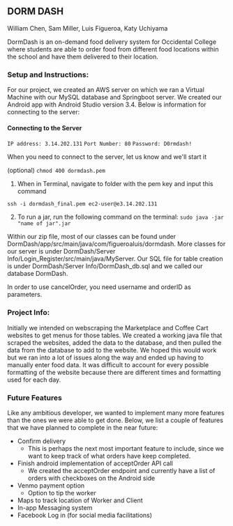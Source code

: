 ## DORM DASH
William Chen, Sam Miller, Luis Figueroa, Katy Uchiyama

DormDash is an on-demand food delivery system for Occidental College where students are able to order food from different food locations within the school and have them delivered to their location. 

### Setup and Instructions:
For our project, we created an AWS server on which we ran a Virtual Machine with our MySQL database and Springboot server. We created our Android app with Android Studio version 3.4. Below is information for connecting to the server:


#### Connecting to the Server
```IP address: 3.14.202.131```
```Port Number: 80```
```Password: D0rmdash!```

When you need to connect to the server, let us know and we'll start it

(optional) ```chmod 400 dormdash.pem```

1. When in Terminal, navigate to folder with the pem key and input this command

```ssh -i dormdash_final.pem ec2-user@e3.14.202.131```

2. To run a jar, run the following command on the terminal:
```sudo java -jar "name of jar".jar```

Within our zip file, most of our classes can be found under DormDash/app/src/main/java/com/figueroaluis/dormdash. More classes for our server is under DormDash/Server Info/Login_Register/src/main/java/MyServer. Our SQL file for table creation is under DormDash/Server Info/DormDash_db.sql and we called our database DormDash.

In order to use cancelOrder, you need username and orderID as parameters.

### Project Info:
Initially we intended on webscraping the Marketplace and Coffee Cart websites to get menus for those tables. We created a working java file that scraped the websites, added the data to the database, and then pulled the data from the database to add to the website. We hoped this would work but we ran into a lot of issues along the way and ended up having to manually enter food data. It was difficult to account for every possible formatting of the website because there are different times and formatting used for each day.

### Future Features
Like any ambitious developer, we wanted to implement many more features than the ones we were able to get done.
Below, we list a couple of features that we have planned to complete in the near future:
* Confirm delivery
  * This is perhaps the next most important feature to include, since we want to keep track of what orders have keep completed.
* Finish android implementation of acceptOrder API call
  * We created the acceptOrder endpoint and currently have a list of orders with checkboxes on the Android side
* Venmo payment option
  * Option to tip the worker
* Maps to track location of Worker and Client
* In-app Messaging system
* Facebook Log in (for social media facilitations) 

